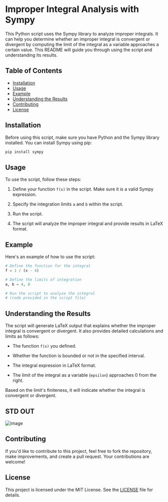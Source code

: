 # Improper Integral Analysis with Sympy

This Python script uses the Sympy library to analyze improper integrals. It can help you determine whether an improper integral is convergent or divergent by computing the limit of the integral as a variable approaches a certain value. This README will guide you through using the script and understanding its results.

## Table of Contents
- [Installation](#installation)
- [Usage](#usage)
- [Example](#example)
- [Understanding the Results](#understanding-the-results)
- [Contributing](#contributing)
- [License](#license)

## Installation

Before using this script, make sure you have Python and the Sympy library installed. You can install Sympy using pip:

```bash
pip install sympy
```

## Usage

To use the script, follow these steps:

1. Define your function `f(x)` in the script. Make sure it is a valid Sympy expression.

2. Specify the integration limits `a` and `b` within the script.

3. Run the script.

4. The script will analyze the improper integral and provide results in LaTeX format.

## Example

Here's an example of how to use the script:

```python
# Define the function for the integral
f = 1 / (x - 4)

# Define the limits of integration
a, b = 4, 8

# Run the script to analyze the integral
# (code provided in the script file)
```

## Understanding the Results

The script will generate LaTeX output that explains whether the improper integral is convergent or divergent. It also provides detailed calculations and limits as follows:

- The function `f(x)` you defined.

- Whether the function is bounded or not in the specified interval.

- The integral expression in LaTeX format.

- The limit of the integral as a variable (`epsilon`) approaches 0 from the right.

Based on the limit's finiteness, it will indicate whether the integral is convergent or divergent.

## STD OUT 

![image](https://github.com/adgsenpai/-Improper-Integral-Analysis-with-Sympy/assets/45560312/1c21cad5-d7a7-4cb8-ac83-c286efae8a38)


## Contributing

If you'd like to contribute to this project, feel free to fork the repository, make improvements, and create a pull request. Your contributions are welcome!

## License

This project is licensed under the MIT License. See the [LICENSE](LICENSE) file for details.
